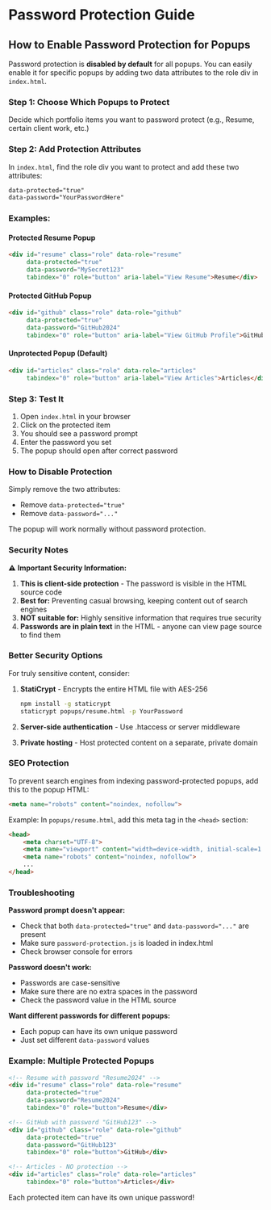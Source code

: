 # Password Protection Guide

## How to Enable Password Protection for Popups

Password protection is **disabled by default** for all popups. You can easily enable it for specific popups by adding two data attributes to the role div in `index.html`.

### Step 1: Choose Which Popups to Protect

Decide which portfolio items you want to password protect (e.g., Resume, certain client work, etc.)

### Step 2: Add Protection Attributes

In `index.html`, find the role div you want to protect and add these two attributes:

```html
data-protected="true"
data-password="YourPasswordHere"
```

### Examples:

#### Protected Resume Popup
```html
<div id="resume" class="role" data-role="resume" 
     data-protected="true" 
     data-password="MySecret123"
     tabindex="0" role="button" aria-label="View Resume">Resume</div>
```

#### Protected GitHub Popup
```html
<div id="github" class="role" data-role="github" 
     data-protected="true" 
     data-password="GitHub2024"
     tabindex="0" role="button" aria-label="View GitHub Profile">GitHub</div>
```

#### Unprotected Popup (Default)
```html
<div id="articles" class="role" data-role="articles" 
     tabindex="0" role="button" aria-label="View Articles">Articles</div>
```

### Step 3: Test It

1. Open `index.html` in your browser
2. Click on the protected item
3. You should see a password prompt
4. Enter the password you set
5. The popup should open after correct password

### How to Disable Protection

Simply remove the two attributes:
- Remove `data-protected="true"`
- Remove `data-password="..."`

The popup will work normally without password protection.

### Security Notes

⚠️ **Important Security Information:**

1. **This is client-side protection** - The password is visible in the HTML source code
2. **Best for:** Preventing casual browsing, keeping content out of search engines
3. **NOT suitable for:** Highly sensitive information that requires true security
4. **Passwords are in plain text** in the HTML - anyone can view page source to find them

### Better Security Options

For truly sensitive content, consider:

1. **StatiCrypt** - Encrypts the entire HTML file with AES-256
   ```bash
   npm install -g staticrypt
   staticrypt popups/resume.html -p YourPassword
   ```

2. **Server-side authentication** - Use .htaccess or server middleware

3. **Private hosting** - Host protected content on a separate, private domain

### SEO Protection

To prevent search engines from indexing password-protected popups, add this to the popup HTML:

```html
<meta name="robots" content="noindex, nofollow">
```

Example: In `popups/resume.html`, add this meta tag in the `<head>` section:

```html
<head>
    <meta charset="UTF-8">
    <meta name="viewport" content="width=device-width, initial-scale=1.0">
    <meta name="robots" content="noindex, nofollow">
    ...
</head>
```

### Troubleshooting

**Password prompt doesn't appear:**
- Check that both `data-protected="true"` and `data-password="..."` are present
- Make sure `password-protection.js` is loaded in index.html
- Check browser console for errors

**Password doesn't work:**
- Passwords are case-sensitive
- Make sure there are no extra spaces in the password
- Check the password value in the HTML source

**Want different passwords for different popups:**
- Each popup can have its own unique password
- Just set different `data-password` values

### Example: Multiple Protected Popups

```html
<!-- Resume with password "Resume2024" -->
<div id="resume" class="role" data-role="resume" 
     data-protected="true" 
     data-password="Resume2024"
     tabindex="0" role="button">Resume</div>

<!-- GitHub with password "GitHub123" -->
<div id="github" class="role" data-role="github" 
     data-protected="true" 
     data-password="GitHub123"
     tabindex="0" role="button">GitHub</div>

<!-- Articles - NO protection -->
<div id="articles" class="role" data-role="articles" 
     tabindex="0" role="button">Articles</div>
```

Each protected item can have its own unique password!


